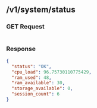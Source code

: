 ## /v1/system/status

### GET Request

```json

```

### Response

```json
{
  "status": "OK",
  "cpu_load": 96.75730110775429,
  "ram_used": 48,
  "ram_available": 30,
  "storage_available": 0,
  "session_count": 6
}
```